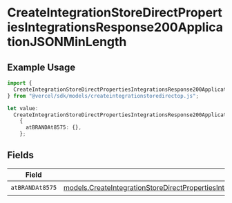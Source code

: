 # CreateIntegrationStoreDirectPropertiesIntegrationsResponse200ApplicationJSONMinLength

## Example Usage

```typescript
import {
  CreateIntegrationStoreDirectPropertiesIntegrationsResponse200ApplicationJSONMinLength,
} from "@vercel/sdk/models/createintegrationstoredirectop.js";

let value:
  CreateIntegrationStoreDirectPropertiesIntegrationsResponse200ApplicationJSONMinLength =
    {
      atBRANDAt8575: {},
    };
```

## Fields

| Field                                                                                                                                                                                                                                                                                              | Type                                                                                                                                                                                                                                                                                               | Required                                                                                                                                                                                                                                                                                           | Description                                                                                                                                                                                                                                                                                        |
| -------------------------------------------------------------------------------------------------------------------------------------------------------------------------------------------------------------------------------------------------------------------------------------------------- | -------------------------------------------------------------------------------------------------------------------------------------------------------------------------------------------------------------------------------------------------------------------------------------------------- | -------------------------------------------------------------------------------------------------------------------------------------------------------------------------------------------------------------------------------------------------------------------------------------------------- | -------------------------------------------------------------------------------------------------------------------------------------------------------------------------------------------------------------------------------------------------------------------------------------------------- |
| `atBRANDAt8575`                                                                                                                                                                                                                                                                                    | [models.CreateIntegrationStoreDirectPropertiesIntegrationsResponse200ApplicationJSONResponseBodyStoreProductMetadataSchema6ItemsAtBRANDAt8575](../models/createintegrationstoredirectpropertiesintegrationsresponse200applicationjsonresponsebodystoreproductmetadataschema6itemsatbrandat8575.md) | :heavy_check_mark:                                                                                                                                                                                                                                                                                 | N/A                                                                                                                                                                                                                                                                                                |